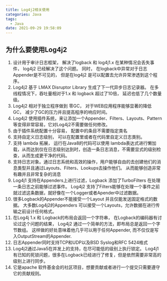 ```yaml
---
title: Log4j2相关使用
categories: Java
tags:
  - Java
date: 2021-09-29 19:58:09
---
```

## 为什么要使用Log4j2

1.  设计用于审计日志框架， 解决了logback 和 log4j1.x 在某种情况会丢失事件， log4j2 已经解决了这个问题。 同时， 在logback中异常对于日志Appender是不可见的， 但是在log4j2 是可以配置去允许异常渗透到这个程序。 
2.  Log4j2 基于 LMAX Disruptor Library 生成了下一代异步日志记录器。 在多线程情况下，吞吐量相对于1.x 和 logback 超过了10倍， 延迟也低了几个数量级。 
3. Log4j2 相对于独立程序做到 零GC， 对于WEB应用程序能够显著的降低GC， 减少了GC的压力并且提高程序的响应时间。 
4.  Log4j2 使用插件系统，来让添加一个Appender、Filters、Layouts、Pattern等变得非常容易，它对Log4j2不需要做任何修改。 
5.  由于插件系统配置十分容易， 配置中的条目不需要指定类名
6. 支持自定义日志级别， 可以在配置里或者在代码里自定义日志类别。 
7. 支持 lambda 拓展， 运行在Java8的代码可以使用 lambda表达式进行懒加载，从而达到仅在日志级别达到时，创造一条日志消息，不需要显式的级别检查，从而生成更干净的代码。 
8.  支持日志对象。通过日志系统和高效的操作，用户能够自由的去创建他们的消息类型并且通过Layouts、Filters、Lookups去操作他们。   从而能够创造非常有趣并且非常复杂的消息
9.  Log4j1 支持在Appenders上进行过滤，Logback 添加了TurboFilters 在处理一条日志之前能够过滤事件。 Log4j2 支持了Filters能够在处理一个事件之前就过滤这条数据，就好像在一个Logger或者Apender中过滤数据。 
10. 很多Logback的Appender不能接受一个Layout 并且仅能发送固定格式的数据。 大多数Log4j2的Appenders 可以接受一个Layouts，允许数据在进行传输之前设计任何格式。 
11.  在Log4j 1.x 和 Logback的布局会返回一个字符串， 在Logback的编码器有讨论过这个问题的结果， Log4j2 通过一个简单的方法，即布局总是返回一个字节数组。 这样做的好处意味着他几乎可以用于任何Appender, 而不仅仅是写入OutputStream的Appender. 
12. 日志Appender同时支持TCP和UDP以及BSD Syslog和RFC 5424格式
13.  Log4j2通过Java5在并发上的支持，在尽可能低的级别上执行锁定。 Log4j1 有已知的死锁问题，很多在Logback已经进行了修复，但是依然需要非常高的级别上进行同步。 
14.  它是apache 软件基金会的社区项目，想要贡献或者进行一个提交只需要遵守它的贡献规则。 





